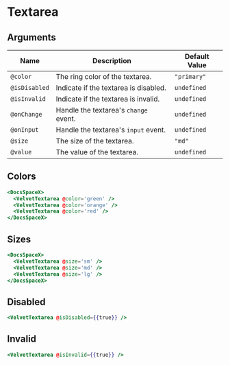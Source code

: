 # Textarea

## Arguments

| Name          | Description                           | Default Value |
| ------------- | ------------------------------------- | ------------- |
| `@color`      | The ring color of the textarea.       | `"primary"`   |
| `@isDisabled` | Indicate if the textarea is disabled. | `undefined`   |
| `@isInvalid`  | Indicate if the textarea is invalid.  | `undefined`   |
| `@onChange`   | Handle the textarea's `change` event. | `undefined`   |
| `@onInput`    | Handle the textarea's `input` event.  | `undefined`   |
| `@size`       | The size of the textarea.             | `"md"`        |
| `@value`      | The value of the textarea.            | `undefined`   |

## Colors

```hbs preview-template
<DocsSpaceX>
  <VelvetTextarea @color='green' />
  <VelvetTextarea @color='orange' />
  <VelvetTextarea @color='red' />
</DocsSpaceX>
```

## Sizes

```hbs preview-template
<DocsSpaceX>
  <VelvetTextarea @size='sm' />
  <VelvetTextarea @size='md' />
  <VelvetTextarea @size='lg' />
</DocsSpaceX>
```

## Disabled

```hbs preview-template
<VelvetTextarea @isDisabled={{true}} />
```

## Invalid

```hbs preview-template
<VelvetTextarea @isInvalid={{true}} />
```

